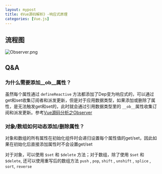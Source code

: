```yaml
---
layout: mypost
title: 《Vue源码解析》-响应式原理
categories: [Vue.js]
---
```


## 流程图

![Observer.png](Observer.png)

## Q&A

### 为什么需要添加__ob__属性？

虽然每个属性通过 `defineReactive` 方法都添加了Dep变为响应式的，可以通过get和set收集订阅者和派发更新，但是对于应用数据类型，如果添加或删除了属性，是无法触发get和set的，此时就会通过引用数据类型里的 `__ob__`属性收集订阅和派发更新。参考[Vue源码分析之Observer](https://segmentfault.com/a/1190000009054946)

### 对象/数组如何动态添加/删除属性？

对象和数组的所有属性在初始化组件时会递归设置每个属性值的get/set，因此如果在初始化后直接添加属性时不会设置get/set

对于对象，可以使用 `$set` 和 `$delete` 方法；对于数组，除了使用 `$set` 和 `$delete`, 还可以使用重写后的数组方法 `push` , `pop`, `shift` , `unshift` , `splice` , `sort`, `reverse`